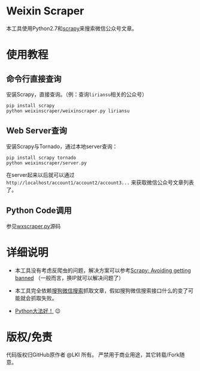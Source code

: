 # Weixin Scraper

本工具使用Python2.7和[scrapy][scrapy]来搜索微信公众号文章。

# 使用教程

## 命令行直接查询

安装Scrapy，直接查询。（例：查询`liriansu`相关的公众号）

```
pip install scrapy
python weixinscraper/weixinscraper.py liriansu
```

## Web Server查询

安装Scrapy与Tornado，通过本地server查询：

```
pip install scrapy tornado
python weixinscraper/server.py
```

在server起来以后就可以通过`http://localhost/account1/account2/account3...`
来获取微信公众号文章列表了。

## Python Code调用

参见[wxscraper.py][scraper-py]源码

# 详细说明

* 本工具没有考虑反爬虫的问题，解决方案可以参考[Scrapy: Avoiding getting banned][anti]
（一般而言，换IP就可以解决问题了）

* 本工具完全依赖[搜狗微信搜索][sogou]抓取文章，假如搜狗微信搜索接口什么的变了可能就会抓取失败。

* [Python大法好！][dive-into-python] :wink:

# 版权/免责

代码版权归GitHub原作者 @LKI 所有。
严禁用于商业用途，其它转载/Fork随意。

[scrapy]: https://github.com/scrapy/scrapy
[scraper-py]: /weixinscraper/wxscraper.py
[anti]: http://doc.scrapy.org/en/latest/topics/practices.html#avoiding-getting-banned
[sogou]:  http://weixin.sogou.com/
[dive-into-python]: http://www.diveintopython.net/
